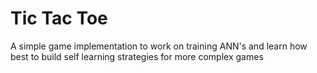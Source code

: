 # Tic Tac Toe
A simple game implementation to work on training ANN's and learn how best to build
self learning strategies for more complex games
